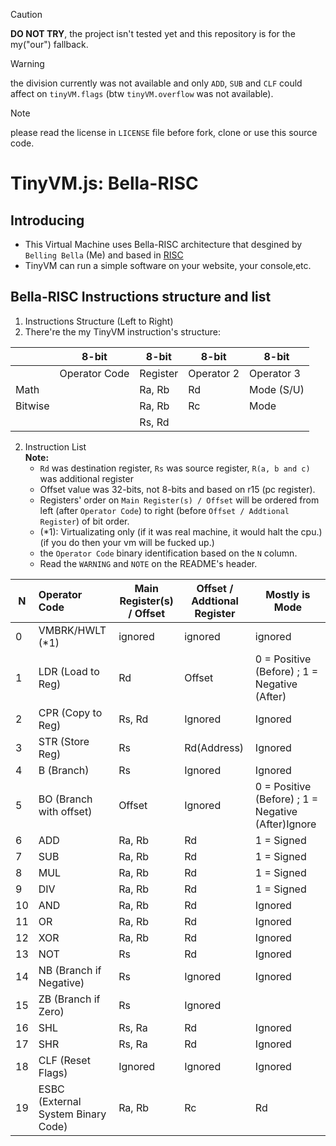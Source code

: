 > [!CAUTION]
> **DO NOT TRY**, the project isn't tested yet and this repository is for the my("our") fallback.


> [!WARNING]
> the division currently was not available and only `ADD`, `SUB` and `CLF` could affect on `tinyVM.flags` (btw `tinyVM.overflow` was not available).

> [!NOTE]
> please read the license in `LICENSE` file before fork, clone or use this source code.

# TinyVM.js: Bella-RISC

## Introducing

- This Virtual Machine uses Bella-RISC architecture that desgined by `Belling Bella` (Me) and based in [RISC]("https://en.wikipedia.org/wiki/Reduced_instruction_set_computer")
- TinyVM can run a simple software on your website, your console,etc.

## Bella-RISC Instructions structure and list

1. Instructions Structure (Left to Right)
2. There're the my TinyVM instruction's structure:


|         | 8-bit         | 8-bit    | 8-bit      | 8-bit      |
| --------- | --------------- | ---------- | ------------ | ------------ |
|         | Operator Code | Register | Operator 2 | Operator 3 |
| Math    |               | Ra, Rb   | Rd         | Mode (S/U) |
| Bitwise |               | Ra, Rb   | Rc         | Mode       |
|         |               | Rs, Rd   |            |            |

2. Instruction List <br>
   **Note:**
   - `Rd` was destination register, `Rs` was source register, `R(a, b and c)` was additional register
   - Offset value was 32-bits, not 8-bits and based on r15 (pc register).
   - Registers' order on `Main Register(s) / Offset` will be ordered from left (after `Operator Code`) to right (before `Offset / Addtional Register`) of bit order.
   - (*1): Virtualizating only (if it was real machine, it would halt the cpu.) (if you do then your vm will be fucked up.)
   - the `Operator Code` binary identification based on the `N` column.
   - Read the `WARNING` and `NOTE` on the README's header.


| N  | Operator Code                      | Main Register(s) / Offset | Offset / Addtional Register | Mostly is Mode                                     |
| ---- | :----------------------------------- | --------------------------- | ----------------------------- | ---------------------------------------------------- |
| 0  | VMBRK/HWLT (*1)                    | ignored                   | ignored                     | ignored                                            |
| 1  | LDR (Load to Reg)                  | Rd                        | Offset                      | 0 = Positive (Before) ; 1 = Negative (After)       |
| 2  | CPR (Copy to Reg)                  | Rs, Rd                    | Ignored                     | Ignored                                            |
| 3  | STR (Store Reg)                    | Rs                        | Rd(Address)                 | Ignored                                            |
| 4  | B (Branch)                         | Rs                        | Ignored                     | Ignored                                            |
| 5  | BO (Branch with offset)            | Offset                    | Ignored                     | 0 = Positive (Before) ; 1 = Negative (After)Ignore |
| 6  | ADD                                | Ra, Rb                    | Rd                          | 1 = Signed                                         |
| 7  | SUB                                | Ra, Rb                    | Rd                          | 1 = Signed                                         |
| 8  | MUL                                | Ra, Rb                    | Rd                          | 1 = Signed                                         |
| 9  | DIV                                | Ra, Rb                    | Rd                          | 1 = Signed                                         |
| 10 | AND                                | Ra, Rb                    | Rd                          | Ignored                                            |
| 11 | OR                                 | Ra, Rb                    | Rd                          | Ignored                                            |
| 12 | XOR                                | Ra, Rb                    | Rd                          | Ignored                                            |
| 13 | NOT                                | Rs                        | Rd                          | Ignored                                            |
| 14 | NB (Branch if Negative)            | Rs                        | Ignored                     | Ignored                                            |
| 15 | ZB (Branch if Zero)                | Rs                        | Ignored                     |                                                    |
| 16 | SHL                                | Rs, Ra                    | Rd                          | Ignored                                            |
| 17 | SHR                                | Rs, Ra                    | Rd                          | Ignored                                            |
| 18 | CLF (Reset Flags)                  | Ignored                   | Ignored                     | Ignored                                            |
| 19 | ESBC (External System Binary Code) | Ra, Rb                    | Rc                          | Rd                                                 |
